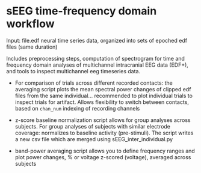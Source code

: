 # sEEG time-frequency domain workflow

Input: file.edf neural time series data, organized into sets of epoched edf files (same duration)

Includes preprocessing steps, computation of spectrogram for time and frequency domain analyses of multichannel intracranial EEG data (EDF+), and tools to inspect multichannel eeg timeseries data. 

- For comparison of trials across different recorded contacts: the averaging script plots the mean spectral power changes of clipped edf files from the same individual... recommended to plot individual trials to inspect trials for artifact. Allows flexibility to switch between contacts, based on `chan_num` indexing of recording channels

- z-score baseline normalization script allows for group analyses across subjects. For group analyses of subjects with similar electrode coverage: normalizes to baseline activity (pre-stimuli). The script writes a new csv file which are merged using sEEG_inter_individual.py

- band-power averaging script allows you to define frequency ranges and plot power changes, % or voltage z-scored (voltage), averaged across subjects